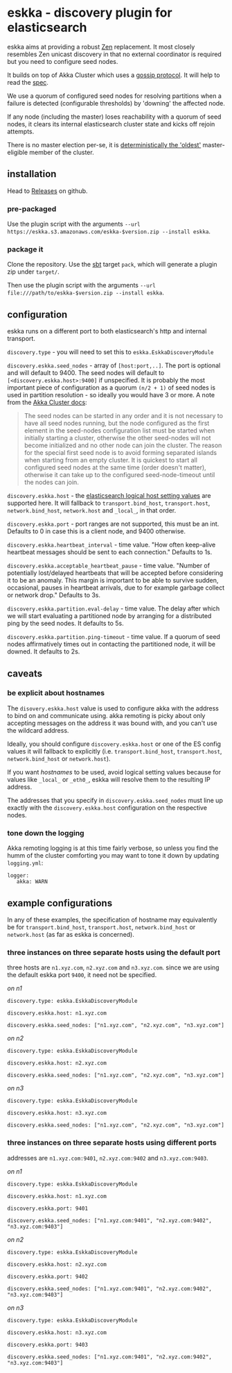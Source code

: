 # eskka - discovery plugin for elasticsearch

eskka aims at providing a robust [Zen](http://www.elasticsearch.org/guide/en/elasticsearch/reference/current/modules-discovery-zen.html) replacement. It most closely resembles Zen unicast discovery in that no external coordinator is required but you need to configure seed nodes. 

It builds on top of Akka Cluster which uses a [gossip protocol](http://en.wikipedia.org/wiki/Gossip_protocol). It will help to read the [spec](http://doc.akka.io/docs/akka/snapshot/common/cluster.html#cluster).

We use a quorum of configured seed nodes for resolving partitions when a failure is detected (configurable thresholds) by 'downing' the affected node.

If any node (including the master) loses reachability with a quorum of seed nodes, it clears its internal elasticsearch cluster state and kicks off rejoin attempts.

There is no master election per-se, it is [deterministically the 'oldest'](http://doc.akka.io/docs/akka/2.3.4/contrib/cluster-singleton.html) master-eligible member of the cluster.

## installation

Head to [Releases](https://github.com/shikhar/eskka/releases) on github.

### pre-packaged

Use the plugin script with the arguments `--url https://eskka.s3.amazonaws.com/eskka-$version.zip --install eskka`.

### package it

Clone the repository. Use the [sbt](http://www.scala-sbt.org/#install) target `pack`, which will generate a plugin zip under `target/`. 

Then use the plugin script with the arguments `--url file:///path/to/eskka-$version.zip --install eskka`.

## configuration

eskka runs on a different port to both elasticsearch's http and internal transport.

`discovery.type` - you will need to set this to `eskka.EskkaDiscoveryModule`

`discovery.eskka.seed_nodes` - array of `[host:port,..]`. The port is optional and will default to 9400. The seed nodes will default to `[<discovery.eskka.host>:9400]` if unspecified. It is probably the most important piece of configuration as a quorum `(n/2 + 1)` of seed nodes is used in partition resolution - so ideally you would have 3 or more. A note from the [Akka Cluster docs](http://doc.akka.io/docs/akka/snapshot/java/cluster-usage.html#Joining_to_Seed_Nodes):

> The seed nodes can be started in any order and it is not necessary to have all seed nodes running, but the node configured as the first element in the seed-nodes configuration list must be started when initially starting a cluster, otherwise the other seed-nodes will not become initialized and no other node can join the cluster. The reason for the special first seed node is to avoid forming separated islands when starting from an empty cluster. It is quickest to start all configured seed nodes at the same time (order doesn't matter), otherwise it can take up to the configured seed-node-timeout until the nodes can join.

`discovery.eskka.host` - the [elasticsearch logical host setting values](http://www.elasticsearch.org/guide/en/elasticsearch/reference/current/modules-network.html#modules-network) are supported here. It will fallback to `transport.bind_host`, `transport.host`, `network.bind_host`, `network.host` and `_local_`, in that order.

`discovery.eskka.port` - port ranges are not supported, this must be an int. Defaults to 0 in case this is a client node, and 9400 otherwise.

`discovery.eskka.heartbeat_interval` - time value. "How often keep-alive heartbeat messages should be sent to each connection." Defaults to 1s.

`discovery.eskka.acceptable_heartbeat_pause` - time value. "Number of potentially lost/delayed heartbeats that will be accepted before considering it to be an anomaly. This margin is important to be able to survive sudden, occasional, pauses in heartbeat arrivals, due to for example garbage collect or network drop." Defaults to 3s.

`discovery.eskka.partition.eval-delay` - time value. The delay after which we will start evaluating a partitioned node by arranging for a distributed ping by the seed nodes. It defaults to 5s.

`discovery.eskka.partition.ping-timeout` - time value. If a quorum of seed nodes affirmatively times out in contacting the partitioned node, it will be downed. It defaults to 2s.

## caveats

### be explicit about hostnames

The `disovery.eskka.host` value is used to configure akka with the address to bind on and communicate using. akka remoting is picky about only accepting messages on the address it was bound with, and you can't use the wildcard address.

Ideally, you should configure `discovery.eskka.host` or one of the ES config values it will fallback to explicitly (i.e. `transport.bind_host`, `transport.host`, `network.bind_host` or `network.host`).

If you want _hostnames_ to be used, avoid logical setting values because for values like `_local_` or `_eth0_`, eskka will resolve them to the resulting IP address.

The addresses that you specify in `discovery.eskka.seed_nodes` must line up exactly with the `discovery.eskka.host` configuration on the respective nodes.

### tone down the logging

Akka remoting logging is at this time fairly verbose, so unless you find the humm of the cluster comforting you may want to tone it down by updating `logging.yml`:

```
logger:
   akka: WARN
```

## example configurations

In any of these examples, the specification of hostname may equivalently be for `transport.bind_host`, `transport.host`, `network.bind_host` or `network.host` (as far as eskka is concerned).

### three instances on three separate hosts using the default port

three hosts are `n1.xyz.com`, `n2.xyz.com` and `n3.xyz.com`. since we are using the default eskka port `9400`, it need not be specified.

*on n1*

```
discovery.type: eskka.EskkaDiscoveryModule

discovery.eskka.host: n1.xyz.com

discovery.eskka.seed_nodes: ["n1.xyz.com", "n2.xyz.com", "n3.xyz.com"]
```

*on n2*

```
discovery.type: eskka.EskkaDiscoveryModule

discovery.eskka.host: n2.xyz.com

discovery.eskka.seed_nodes: ["n1.xyz.com", "n2.xyz.com", "n3.xyz.com"]

```

*on n3*

```
discovery.type: eskka.EskkaDiscoveryModule

discovery.eskka.host: n3.xyz.com

discovery.eskka.seed_nodes: ["n1.xyz.com", "n2.xyz.com", "n3.xyz.com"]

```

### three instances on three separate hosts using different ports

addresses are `n1.xyz.com:9401`, `n2.xyz.com:9402` and `n3.xyz.com:9403`.

*on n1*

```
discovery.type: eskka.EskkaDiscoveryModule

discovery.eskka.host: n1.xyz.com

discovery.eskka.port: 9401

discovery.eskka.seed_nodes: ["n1.xyz.com:9401", "n2.xyz.com:9402", "n3.xyz.com:9403"]
```

*on n2*

```
discovery.type: eskka.EskkaDiscoveryModule

discovery.eskka.host: n2.xyz.com

discovery.eskka.port: 9402

discovery.eskka.seed_nodes: ["n1.xyz.com:9401", "n2.xyz.com:9402", "n3.xyz.com:9403"]
```

*on n3*

```
discovery.type: eskka.EskkaDiscoveryModule

discovery.eskka.host: n3.xyz.com

discovery.eskka.port: 9403

discovery.eskka.seed_nodes: ["n1.xyz.com:9401", "n2.xyz.com:9402", "n3.xyz.com:9403"]
```


